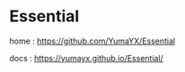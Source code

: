 # Essential

home
: <https://github.com/YumaYX/Essential>

docs
: <https://yumayx.github.io/Essential/>
